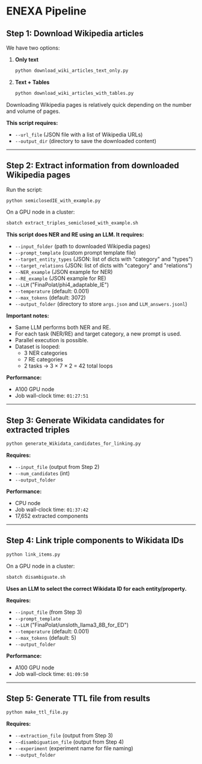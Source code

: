 
# ENEXA Pipeline

## Step 1: Download Wikipedia articles

We have two options:

1. **Only text**  
   ```bash
   python download_wiki_articles_text_only.py
   ```

2. **Text + Tables**  
   ```bash
   python download_wiki_articles_with_tables.py
   ```

Downloading Wikipedia pages is relatively quick depending on the number and volume of pages.

**This script requires:**
- `--url_file` (JSON file with a list of Wikipedia URLs)
- `--output_dir` (directory to save the downloaded content)

---

## Step 2: Extract information from downloaded Wikipedia pages

Run the script:

```bash
python semiclosedIE_with_example.py
```

On a GPU node in a cluster:

```bash
sbatch extract_triples_semiclosed_with_example.sh
```

**This script does NER and RE using an LLM. It requires:**
- `--input_folder` (path to downloaded Wikipedia pages)
- `--prompt_template` (custom prompt template file)
- `--target_entity_types` (JSON: list of dicts with "category" and "types")
- `--target_relations` (JSON: list of dicts with "category" and "relations")
- `--NER_example` (JSON example for NER)
- `--RE_example` (JSON example for RE)
- `--LLM` ("FinaPolat/phi4_adaptable_IE")
- `--temperature` (default: 0.001)
- `--max_tokens` (default: 3072)
- `--output_folder` (directory to store `args.json` and `LLM_answers.jsonl`)

**Important notes:**
- Same LLM performs both NER and RE.
- For each task (NER/RE) and target category, a new prompt is used.
- Parallel execution is possible.
- Dataset is looped:
  - 3 NER categories
  - 7 RE categories
  - 2 tasks → 3 × 7 × 2 = 42 total loops

**Performance:**
- A100 GPU node
- Job wall-clock time: `01:27:51`

---

## Step 3: Generate Wikidata candidates for extracted triples

```bash
python generate_Wikidata_candidates_for_linking.py
```

**Requires:**
- `--input_file` (output from Step 2)
- `--num_candidates` (int)
- `--output_folder`

**Performance:**
- CPU node
- Job wall-clock time: `01:37:42`
- 17,652 extracted components

---

## Step 4: Link triple components to Wikidata IDs

```bash
python link_items.py
```

On a GPU node in a cluster:

```bash
sbatch disambiguate.sh
```

**Uses an LLM to select the correct Wikidata ID for each entity/property.**

**Requires:**
- `--input_file` (from Step 3)
- `--prompt_template`
- `--LLM` ("FinaPolat/unsloth_llama3_8B_for_ED")
- `--temperature` (default: 0.001)
- `--max_tokens` (default: 5)
- `--output_folder`

**Performance:**
- A100 GPU node
- Job wall-clock time: `01:09:50`

---

## Step 5: Generate TTL file from results

```bash
python make_ttl_file.py
```

**Requires:**
- `--extraction_file` (output from Step 3)
- `--disambiguation_file` (output from Step 4)
- `--experiment` (experiment name for file naming)
- `--output_folder`
